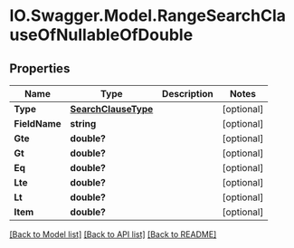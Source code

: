 # IO.Swagger.Model.RangeSearchClauseOfNullableOfDouble
## Properties

Name | Type | Description | Notes
------------ | ------------- | ------------- | -------------
**Type** | [**SearchClauseType**](SearchClauseType.md) |  | [optional] 
**FieldName** | **string** |  | [optional] 
**Gte** | **double?** |  | [optional] 
**Gt** | **double?** |  | [optional] 
**Eq** | **double?** |  | [optional] 
**Lte** | **double?** |  | [optional] 
**Lt** | **double?** |  | [optional] 
**Item** | **double?** |  | [optional] 

[[Back to Model list]](../README.md#documentation-for-models) [[Back to API list]](../README.md#documentation-for-api-endpoints) [[Back to README]](../README.md)

